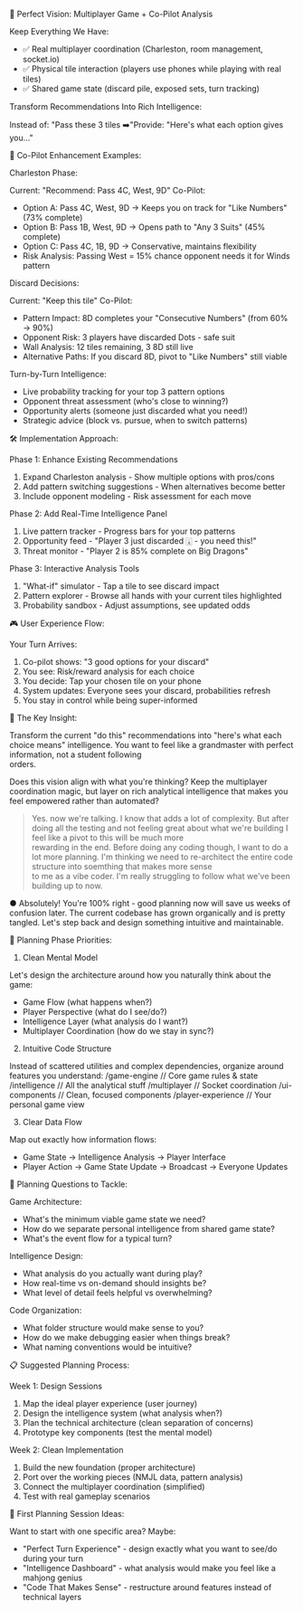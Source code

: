 🎯 Perfect Vision: Multiplayer Game + Co-Pilot Analysis

  Keep Everything We Have:

  - ✅ Real multiplayer coordination (Charleston, room management, socket.io)
  - ✅ Physical tile interaction (players use phones while playing with real tiles)
  - ✅ Shared game state (discard pile, exposed sets, turn tracking)

  Transform Recommendations Into Rich Intelligence:

  Instead of: "Pass these 3 tiles ➡️"Provide: "Here's what each option gives you..."

  🧠 Co-Pilot Enhancement Examples:

  Charleston Phase:

  Current: "Recommend: Pass 4C, West, 9D"
  Co-Pilot:
  - Option A: Pass 4C, West, 9D → Keeps you on track for "Like Numbers" (73% complete)
  - Option B: Pass 1B, West, 9D → Opens path to "Any 3 Suits" (45% complete)
  - Option C: Pass 4C, 1B, 9D → Conservative, maintains flexibility
  - Risk Analysis: Passing West = 15% chance opponent needs it for Winds pattern

  Discard Decisions:

  Current: "Keep this tile"
  Co-Pilot:
  - Pattern Impact: 8D completes your "Consecutive Numbers" (from 60% → 90%)
  - Opponent Risk: 3 players have discarded Dots - safe suit
  - Wall Analysis: 12 tiles remaining, 3 8D still live
  - Alternative Paths: If you discard 8D, pivot to "Like Numbers" still viable

  Turn-by-Turn Intelligence:

  - Live probability tracking for your top 3 pattern options
  - Opponent threat assessment (who's close to winning?)
  - Opportunity alerts (someone just discarded what you need!)
  - Strategic advice (block vs. pursue, when to switch patterns)

  🛠️ Implementation Approach:

  Phase 1: Enhance Existing Recommendations

  1. Expand Charleston analysis - Show multiple options with pros/cons
  2. Add pattern switching suggestions - When alternatives become better
  3. Include opponent modeling - Risk assessment for each move

  Phase 2: Add Real-Time Intelligence Panel

  1. Live pattern tracker - Progress bars for your top patterns
  2. Opportunity feed - "Player 3 just discarded 🀇 - you need this!"
  3. Threat monitor - "Player 2 is 85% complete on Big Dragons"

  Phase 3: Interactive Analysis Tools

  1. "What-if" simulator - Tap a tile to see discard impact
  2. Pattern explorer - Browse all hands with your current tiles highlighted
  3. Probability sandbox - Adjust assumptions, see updated odds

  🎮 User Experience Flow:

  Your Turn Arrives:
  1. Co-pilot shows: "3 good options for your discard"
  2. You see: Risk/reward analysis for each choice
  3. You decide: Tap your chosen tile on your phone
  4. System updates: Everyone sees your discard, probabilities refresh
  5. You stay in control while being super-informed

  💭 The Key Insight:

  Transform the current "do this" recommendations into "here's what each choice means" intelligence. You want to feel like a grandmaster with perfect information, not a student following         
  orders.

  Does this vision align with what you're thinking? Keep the multiplayer coordination magic, but layer on rich analytical intelligence that makes you feel empowered rather than automated?        

> Yes. now we're talking. I know that adds a lot of complexity. But after doing all the testing and not feeling great about what we're building I feel like a pivot to this will be much more      
  rewarding in the end. Before doing any coding though, I want to do a lot more planning. I'm thinking we need to re-architect the entire code structure into soemthing that makes more sense      
  to me as a vibe coder. I'm really struggling to follow what we've been building up to now.

● Absolutely! You're 100% right - good planning now will save us weeks of confusion later. The current codebase has grown organically and is pretty tangled. Let's step back and design
  something intuitive and maintainable.

  🧠 Planning Phase Priorities:

  1. Clean Mental Model

  Let's design the architecture around how you naturally think about the game:
  - Game Flow (what happens when?)
  - Player Perspective (what do I see/do?)
  - Intelligence Layer (what analysis do I want?)
  - Multiplayer Coordination (how do we stay in sync?)

  2. Intuitive Code Structure

  Instead of scattered utilities and complex dependencies, organize around features you understand:
  /game-engine          // Core game rules & state
  /intelligence         // All the analytical stuff
  /multiplayer          // Socket coordination
  /ui-components        // Clean, focused components
  /player-experience    // Your personal game view

  3. Clear Data Flow

  Map out exactly how information flows:
  - Game State → Intelligence Analysis → Player Interface
  - Player Action → Game State Update → Broadcast → Everyone Updates

  🎯 Planning Questions to Tackle:

  Game Architecture:

  - What's the minimum viable game state we need?
  - How do we separate personal intelligence from shared game state?
  - What's the event flow for a typical turn?

  Intelligence Design:

  - What analysis do you actually want during play?
  - How real-time vs on-demand should insights be?
  - What level of detail feels helpful vs overwhelming?

  Code Organization:

  - What folder structure would make sense to you?
  - How do we make debugging easier when things break?
  - What naming conventions would be intuitive?

  📋 Suggested Planning Process:

  Week 1: Design Sessions

  1. Map the ideal player experience (user journey)
  2. Design the intelligence system (what analysis when?)
  3. Plan the technical architecture (clean separation of concerns)
  4. Prototype key components (test the mental model)

  Week 2: Clean Implementation

  1. Build the new foundation (proper architecture)
  2. Port over the working pieces (NMJL data, pattern analysis)
  3. Connect the multiplayer coordination (simplified)
  4. Test with real gameplay scenarios

  🤔 First Planning Session Ideas:

  Want to start with one specific area? Maybe:
  - "Perfect Turn Experience" - design exactly what you want to see/do during your turn
  - "Intelligence Dashboard" - what analysis would make you feel like a mahjong genius
  - "Code That Makes Sense" - restructure around features instead of technical layers